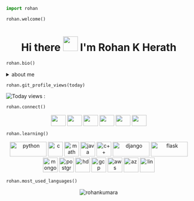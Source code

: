 
```python
import rohan

rohan.welcome()
```
<h1 align="center">Hi there <img src="https://raw.githubusercontent.com/MartinHeinz/MartinHeinz/master/wave.gif" width="40px"> I'm Rohan K Herath</h1>

```python
rohan.bio()
```

 <details>
  <summary>about me</summary>
 <p align="center">
<h3>summary</h3>
  <h5>bio : I'm Python Developer from Sri Lanka. Also an Undergraduate at NSBM Green University.<h5>
  <h5>languages : Python, C, C++, Dart, JavaScript, C#, HTML, CSS, PHP, Java</h5>
  <h5>frameworks : Apache Spark, Django, Flask</h5>
  <h5>learning : Everything</h5>
  <h5>IDE : Visual Studio Code, jupyter notebook, pycharm</h5>
 </p>
</details>
  
 ```python
 rohan.git_profile_views(today)
 ```
 
![Today views : ](https://komarev.com/ghpvc/?username=rohankumara)

 ```python
 rohan.connect()
 ```
 
<p align = "center">
<a href="https://dev.to/rohankumara" target="blank"><img align="center"src="https://cdn.jsdelivr.net/npm/simple-icons@3.0.1/icons/dev-dot-to.svg" alt="" height="30" width="40" /></a>
<a href="https://twitter.com/RohankHerath" target="blank"><img align="center" src="https://cdn.jsdelivr.net/npm/simple-icons@3.0.1/icons/twitter.svg" alt="" height="30" width="40" /></a>
<a href="https://www.linkedin.com/in/rohan-k-herath" target="blank"><img align="center" src="https://cdn.jsdelivr.net/npm/simple-icons@3.0.1/icons/linkedin.svg" alt="" height="30" width="40" /></a>
<a href="https://stackoverflow.com/users/10316998/rohan-kumara" target="blank"><img align="center" src="https://cdn.jsdelivr.net/npm/simple-icons@3.0.1/icons/stackoverflow.svg" alt="" height="30" width="40" /></a>
<a href="https://www.facebook.com/rohan.k.herath" target="blank"><img align="center" src="https://cdn.jsdelivr.net/npm/simple-icons@3.0.1/icons/facebook.svg" alt="" height="30" width="40" /></a>
<a href="https://www.instagram.com/rohank.herath" target="blank"><img align="center" src="https://cdn.jsdelivr.net/npm/simple-icons@3.0.1/icons/instagram.svg" alt="" height="30" width="40" /></a>
</p>

 ```python
 rohan.learning()
 ```

<p align="center">
 <img src="https://www.vectorlogo.zone/logos/python/python-official.svg" alt="python" width="100" height="40"/>
 <img src="https://icongr.am/devicon/c-original.svg?size=128&color=currentColor" alt="c" width="40" height="40"/>
 <img src="https://commons.wikimedia.org/wiki/File:Matlab_Logo.png" alt="math" width="40" height="40"/>
 <img src="https://icongr.am/devicon/java-original.svg?size=128&color=currentColor" alt="java" width="40" height="40"/> 
 <img src="https://icongr.am/devicon/cplusplus-original.svg?size=128&color=currentColor" alt="c++" width="40" height="40"/> 
 <img src="https://www.vectorlogo.zone/logos/djangoproject/djangoproject-ar21.svg" alt="django" width="100" height="40"/> 
 <img src="https://www.vectorlogo.zone/logos/pocoo_flask/pocoo_flask-official.svg" alt="flask" width="100" height="40"/> 
 <img src="https://www.vectorlogo.zone/logos/mongodb/mongodb-ar21.svg" alt="mongo" width="40" height="40"/> 
 <img src="https://www.vectorlogo.zone/logos/postgresql/postgresql-icon.svg" alt="postgr" width="40" height="40"/> 
 <img src="https://www.vectorlogo.zone/logos/apache_hadoop/apache_hadoop-icon.svg" alt="hd" width="40" height="40"/> 
 <img src="https://www.vectorlogo.zone/logos/google_cloud/google_cloud-icon.svg" alt="gcp" width="40" height="40"/> 
 <img src="https://www.vectorlogo.zone/logos/amazon_aws/amazon_aws-icon.svg" alt="aws" width="40" height="40"/> 
 <img src="https://www.vectorlogo.zone/logos/microsoft_azure/microsoft_azure-icon.svg" alt="az" width="40" height="40"/> 
 <img src="https://www.vectorlogo.zone/logos/linux/linux-icon.svg" alt="lin" width="40" height="40"/> </p><p></p>


 ```python
 rohan.most_used_languages()
 ```

<p align = "center"><img align="center" src="https://github-readme-stats.vercel.app/api/top-langs/?username=rohankumara&layout=compact" alt="rohankumara" /></p>
